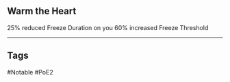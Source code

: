 ## Warm the Heart
25% reduced Freeze Duration on you
60% increased Freeze Threshold

---
## Tags
#Notable
#PoE2
